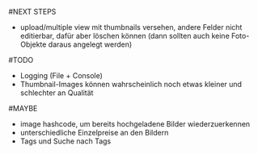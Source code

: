 #NEXT STEPS
- upload/multiple view mit thumbnails versehen, andere Felder nicht editierbar, dafür aber löschen können
  (dann sollten auch keine Foto-Objekte daraus angelegt werden)

#TODO
- Logging (File + Console)
- Thumbnail-Images können wahrscheinlich noch etwas kleiner und schlechter an Qualität

#MAYBE
- image hashcode, um bereits hochgeladene Bilder wiederzuerkennen
- unterschiedliche Einzelpreise an den Bildern
- Tags und Suche nach Tags